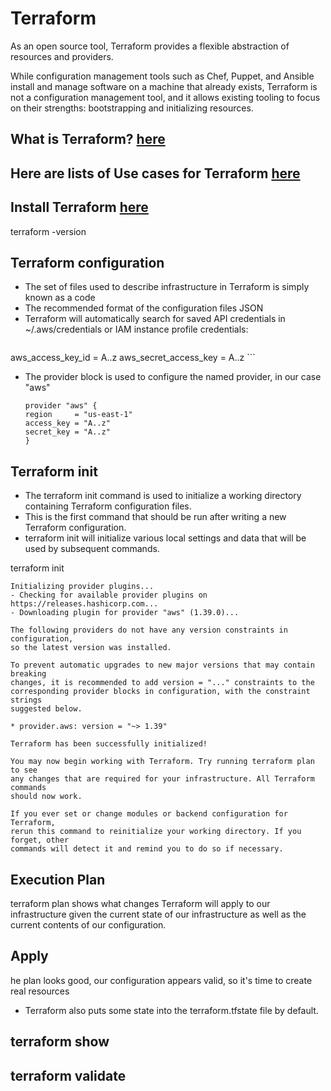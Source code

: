 # Terraform

As an open source tool, Terraform provides a flexible abstraction of resources and providers.

While configuration management tools such as Chef, Puppet, and Ansible install and manage software on a machine that already exists, Terraform is not a configuration management tool, and it allows existing tooling to focus on their strengths: bootstrapping and initializing resources.

## What is Terraform?  [here](https://www.terraform.io/intro/index.html) 

## Here are lists of Use cases for Terraform [here](https://www.terraform.io/intro/use-cases.html)

## Install Terraform [here](https://www.terraform.io/downloads.html)

terraform -version

## Terraform configuration
 - The set of files used to describe infrastructure in Terraform is simply known as a code 
 - The recommended format of the configuration files JSON 
 - Terraform will automatically search for saved API credentials in ~/.aws/credentials or IAM instance profile credentials:
	``` 
  aws_access_key_id = A..z
  aws_secret_access_key = A..z
	```
- The provider block is used to configure the named provider, in our case "aws"
	```
	provider "aws" {
  	region     = "us-east-1"
  	access_key = "A..z"
  	secret_key = "A..z"
	}
	```
## Terraform init
- The terraform init command is used to initialize a working directory containing Terraform configuration files. 
- This is the first command that should be run after writing a new Terraform configuration. 
- terraform init will initialize various local settings and data that will be used by subsequent commands.

terraform init
```
Initializing provider plugins...
- Checking for available provider plugins on https://releases.hashicorp.com...
- Downloading plugin for provider "aws" (1.39.0)...

The following providers do not have any version constraints in configuration,
so the latest version was installed.

To prevent automatic upgrades to new major versions that may contain breaking
changes, it is recommended to add version = "..." constraints to the
corresponding provider blocks in configuration, with the constraint strings
suggested below.

* provider.aws: version = "~> 1.39"

Terraform has been successfully initialized!

You may now begin working with Terraform. Try running terraform plan to see
any changes that are required for your infrastructure. All Terraform commands
should now work.

If you ever set or change modules or backend configuration for Terraform,
rerun this command to reinitialize your working directory. If you forget, other
commands will detect it and remind you to do so if necessary.
```

## Execution Plan

terraform plan shows what changes Terraform will apply to our infrastructure given the current state of our infrastructure as well as the current contents of our configuration.

## Apply
he plan looks good, our configuration appears valid, so it's time to create real resources

- Terraform also puts some state into the terraform.tfstate file by default.


## terraform show
## terraform validate


